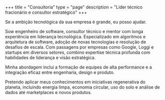 +++
title = "Consultoria"
type = "page"
description = "Líder técnico fracionário e consultor estratégico"
+++

Se a ambição tecnológica da sua empresa é grande, eu posso ajudar.

Sow engenheiro de software, consultor técnico e mentor com longa experiência em liderança tecnológica.
Especializado em algoritmos e arquitetura de software, adoção de novas tecnologias e resolução de desafios de escala.
Com passagens por empresas como Google, Loggi e startups em diversos setores, combino expertise técnica profunda com habilidades de liderança e visão estratégica.

Minha abordagem inclui a formação de equipes de alta performance e a integração eficaz entre engenharia, design e produto.

Pretendo aplicar meus conhecimentos em iniciativas regenerativa do planeta, incluindo energia limpa, economia circular, uso do solo e análise de dados até marketplaces e novos produtos.
